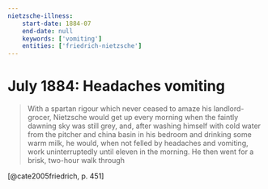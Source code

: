 ```yaml
---
nietzsche-illness:
    start-date: 1884-07
    end-date: null
    keywords: ['vomiting']
    entities: ['friedrich-nietzsche']
---
```


# July 1884: Headaches vomiting

> With a spartan rigour which never ceased to amaze his landlord-grocer,
> Nietzsche would get up every morning when the faintly dawning sky was still
> grey, and, after washing himself with cold water from the pitcher and china
> basin in his bedroom and drinking some warm milk, he would, when not felled
> by headaches and vomiting, work uninterruptedly until eleven in the morning.
> He then went for a brisk, two-hour walk through

[@cate2005friedrich, p. 451]
